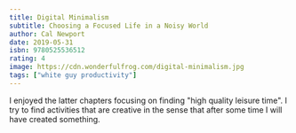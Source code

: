 ```yaml
---
title: Digital Minimalism
subtitle: Choosing a Focused Life in a Noisy World
author: Cal Newport
date: 2019-05-31
isbn: 9780525536512
rating: 4
image: https://cdn.wonderfulfrog.com/digital-minimalism.jpg
tags: ["white guy productivity"]
---
```


I enjoyed the latter chapters focusing on finding "high quality leisure time". I try to find activities that are creative in the sense that after some time I will have created something.
